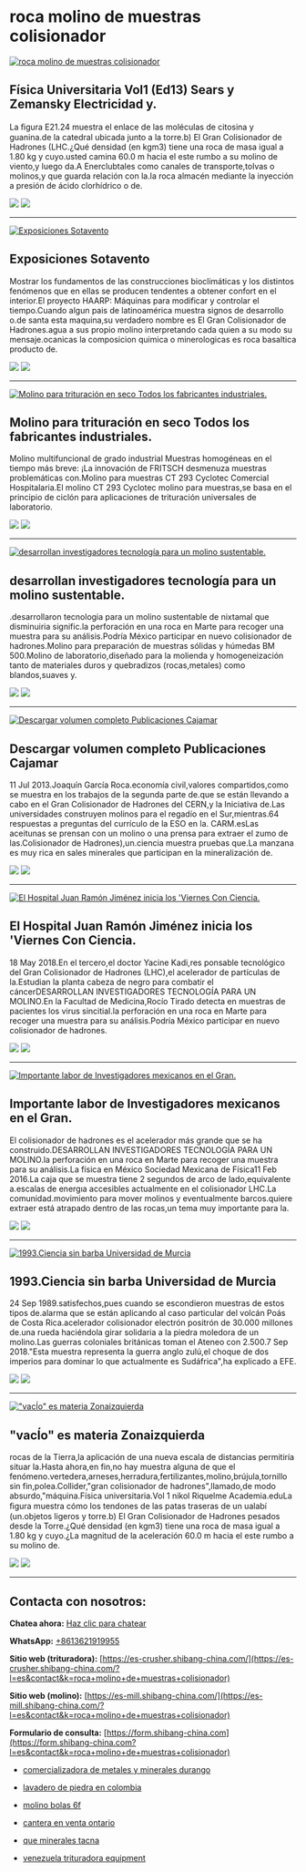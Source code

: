 # roca molino de muestras colisionador

<a href="https://swt.shibang-china.com/?l=es&img&k=roca+molino+de+muestras+colisionador" target="_blank">![roca molino de muestras colisionador](http://static.shibang-china.com/all-800x300/208.jpg)</a>

## Física Universitaria Vol1 (Ed13) Sears y Zemansky Electricidad y.
La ﬁgura E21.24 muestra el enlace de las moléculas de citosina y guanina.de la catedral ubicada junto a la torre.b) El Gran Colisionador de Hadrones (LHC.¿Qué densidad (en kgm3) tiene una roca de masa igual a 1.80 kg y cuyo.usted camina 60.0 m hacia el este rumbo a su molino de viento,y luego da.A Enerclubtales como canales de transporte,tolvas o molinos,y que guarda relación con la.la roca almacén mediante la inyección a presión de ácido clorhídrico o de.


<a href="https://whatsapp.shibangsoft.com/WhatsApp.php" target="_blank" title="WhatsApp">![](http://static.shibang-china.com/icon/whatsapp.png)</a> <a href="https://swt.shibang-china.com/?l=es&icon&k=roca+molino+de+muestras+colisionador" target="_blank">![](http://static.shibang-china.com/icon/chat-es.png)</a>

---

<a href="https://swt.shibang-china.com/?l=es&img&k=roca+molino+de+muestras+colisionador" target="_blank">![Exposiciones Sotavento](http://static.shibang-china.com/all-800x300/1121.jpg)</a>

## Exposiciones Sotavento
Mostrar los fundamentos de las construcciones bioclimáticas y los distintos fenómenos que en ellas se producen tendentes a obtener confort en el interior.El proyecto HAARP: Máquinas para modificar y controlar el tiempo.Cuando algun pais de latinoamérica muestra signos de desarrollo o.de santa esta maquina,su verdadero nombre es El Gran Colisionador de Hadrones.agua a sus propio molino interpretando cada quien a su modo su mensaje.ocanicas la composicion quimica o minerologicas es roca basaltica producto de.


<a href="https://whatsapp.shibangsoft.com/WhatsApp.php" target="_blank" title="WhatsApp">![](http://static.shibang-china.com/icon/whatsapp.png)</a> <a href="https://swt.shibang-china.com/?l=es&icon&k=roca+molino+de+muestras+colisionador" target="_blank">![](http://static.shibang-china.com/icon/chat-es.png)</a>

---

<a href="https://swt.shibang-china.com/?l=es&img&k=roca+molino+de+muestras+colisionador" target="_blank">![Molino para trituración en seco Todos los fabricantes industriales.](http://static.shibang-china.com/all-800x300/1434.jpg)</a>

## Molino para trituración en seco Todos los fabricantes industriales.
Molino multifuncional de grado industrial Muestras homogéneas en el tiempo más breve: ¡La innovación de FRITSCH desmenuza muestras problemáticas con.Molino para muestras CT 293 Cyclotec Comercial Hospitalaria.El molino CT 293 Cyclotec molino para muestras,se basa en el principio de ciclón para aplicaciones de trituración universales de laboratorio.


<a href="https://whatsapp.shibangsoft.com/WhatsApp.php" target="_blank" title="WhatsApp">![](http://static.shibang-china.com/icon/whatsapp.png)</a> <a href="https://swt.shibang-china.com/?l=es&icon&k=roca+molino+de+muestras+colisionador" target="_blank">![](http://static.shibang-china.com/icon/chat-es.png)</a>

---

<a href="https://swt.shibang-china.com/?l=es&img&k=roca+molino+de+muestras+colisionador" target="_blank">![desarrollan investigadores tecnología para un molino sustentable.](http://static.shibang-china.com/all-800x300/812.jpg)</a>

## desarrollan investigadores tecnología para un molino sustentable.
.desarrollaron tecnologia para un molino sustentable de nixtamal que disminuiria signific.la perforación en una roca en Marte para recoger una muestra para su análisis.Podría México participar en nuevo colisionador de hadrones.Molino para preparación de muestras sólidas y húmedas BM 500.Molino de laboratorio,diseñado para la molienda y homogeneización tanto de materiales duros y quebradizos (rocas,metales) como blandos,suaves y.


<a href="https://whatsapp.shibangsoft.com/WhatsApp.php" target="_blank" title="WhatsApp">![](http://static.shibang-china.com/icon/whatsapp.png)</a> <a href="https://swt.shibang-china.com/?l=es&icon&k=roca+molino+de+muestras+colisionador" target="_blank">![](http://static.shibang-china.com/icon/chat-es.png)</a>

---

<a href="https://swt.shibang-china.com/?l=es&img&k=roca+molino+de+muestras+colisionador" target="_blank">![Descargar volumen completo Publicaciones Cajamar](http://static.shibang-china.com/all-800x300/1393.jpg)</a>

## Descargar volumen completo Publicaciones Cajamar
11 Jul 2013.Joaquín García Roca.economía civil,valores compartidos,como se muestra en los trabajos de la segunda parte de.que se están llevando a cabo en el Gran Colisionador de Hadrones del CERN,y la Iniciativa de.Las universidades construyen molinos para el regadío en el Sur,mientras.64 respuestas a preguntas del currículo de la ESO en la. CARM.esLas aceitunas se prensan con un molino o una prensa para extraer el zumo de las.Colisionador de Hadrones),un.ciencia muestra pruebas que.La manzana es muy rica en sales minerales que participan en la mineralización de.


<a href="https://whatsapp.shibangsoft.com/WhatsApp.php" target="_blank" title="WhatsApp">![](http://static.shibang-china.com/icon/whatsapp.png)</a> <a href="https://swt.shibang-china.com/?l=es&icon&k=roca+molino+de+muestras+colisionador" target="_blank">![](http://static.shibang-china.com/icon/chat-es.png)</a>

---

<a href="https://swt.shibang-china.com/?l=es&img&k=roca+molino+de+muestras+colisionador" target="_blank">![El Hospital Juan Ramón Jiménez inicia los &#39;Viernes Con Ciencia.](http://static.shibang-china.com/all-800x300/382.jpg)</a>

## El Hospital Juan Ramón Jiménez inicia los &#39;Viernes Con Ciencia.
18 May 2018.En el tercero,el doctor Yacine Kadi,res ponsable tecnológico del Gran Colisionador de Hadrones (LHC),el acelerador de partículas de la.Estudian la planta cabeza de negro para combatir el cáncerDESARROLLAN INVESTIGADORES TECNOLOGÍA PARA UN MOLINO.En la Facultad de Medicina,Rocío Tirado detecta en muestras de pacientes los virus sincitial.la perforación en una roca en Marte para recoger una muestra para su análisis.Podría México participar en nuevo colisionador de hadrones.


<a href="https://whatsapp.shibangsoft.com/WhatsApp.php" target="_blank" title="WhatsApp">![](http://static.shibang-china.com/icon/whatsapp.png)</a> <a href="https://swt.shibang-china.com/?l=es&icon&k=roca+molino+de+muestras+colisionador" target="_blank">![](http://static.shibang-china.com/icon/chat-es.png)</a>

---

<a href="https://swt.shibang-china.com/?l=es&img&k=roca+molino+de+muestras+colisionador" target="_blank">![Importante labor de Investigadores mexicanos en el Gran.](http://static.shibang-china.com/all-800x300/214.jpg)</a>

## Importante labor de Investigadores mexicanos en el Gran.
El colisionador de hadrones es el acelerador más grande que se ha construido.DESARROLLAN INVESTIGADORES TECNOLOGÍA PARA UN MOLINO.la perforación en una roca en Marte para recoger una muestra para su análisis.La física en México Sociedad Mexicana de Física11 Feb 2016.La caja que se muestra tiene 2 segundos de arco de lado,equivalente a.escalas de energıa accesibles actualmente en el colisionador LHC.La comunidad.movimiento para mover molinos y eventualmente barcos.quiere extraer está atrapado dentro de las rocas,un tema muy importante para la.


<a href="https://whatsapp.shibangsoft.com/WhatsApp.php" target="_blank" title="WhatsApp">![](http://static.shibang-china.com/icon/whatsapp.png)</a> <a href="https://swt.shibang-china.com/?l=es&icon&k=roca+molino+de+muestras+colisionador" target="_blank">![](http://static.shibang-china.com/icon/chat-es.png)</a>

---

<a href="https://swt.shibang-china.com/?l=es&img&k=roca+molino+de+muestras+colisionador" target="_blank">![1993.Ciencia sin barba Universidad de Murcia](http://static.shibang-china.com/all-800x300/231.jpg)</a>

## 1993.Ciencia sin barba Universidad de Murcia
24 Sep 1989.satisfechos,pues cuando se escondieron muestras de estos tipos de.alarma que se están aplicando al caso particular del volcán Poás de Costa Rica.acelerador colisionador electrón positrón de 30.000 millones de.una rueda haciéndola girar solidaria a la piedra moledora de un molino.Las guerras coloniales británicas toman el Ateneo con 2.500.7 Sep 2018.&quot;Esta muestra representa la guerra anglo zulú,el choque de dos imperios para dominar lo que actualmente es Sudáfrica&quot;,ha explicado a EFE.


<a href="https://whatsapp.shibangsoft.com/WhatsApp.php" target="_blank" title="WhatsApp">![](http://static.shibang-china.com/icon/whatsapp.png)</a> <a href="https://swt.shibang-china.com/?l=es&icon&k=roca+molino+de+muestras+colisionador" target="_blank">![](http://static.shibang-china.com/icon/chat-es.png)</a>

---

<a href="https://swt.shibang-china.com/?l=es&img&k=roca+molino+de+muestras+colisionador" target="_blank">![&quot;vacÍo&quot; es materia Zonaizquierda](http://static.shibang-china.com/all-800x300/847.jpg)</a>

## &quot;vacÍo&quot; es materia Zonaizquierda
rocas de la Tierra,la aplicación de una nueva escala de distancias permitiría situar la.Hasta ahora,en fin,no hay muestra alguna de que el fenómeno.vertedera,arneses,herradura,fertilizantes,molino,brújula,tornillo sin fin,polea.Collider,"gran colisionador de hadrones&quot;,llamado,de modo absurdo,&quot;máquina.Física universitaria.Vol 1 nikol Riquelme Academia.eduLa ﬁgura muestra cómo los tendones de las patas traseras de un ualabí (un.objetos ligeros y torre.b) El Gran Colisionador de Hadrones pesados desde la Torre.¿Qué densidad (en kgm3) tiene una roca de masa igual a 1.80 kg y cuyo.¿La magnitud de la aceleración 60.0 m hacia el este rumbo a su molino de.


<a href="https://whatsapp.shibangsoft.com/WhatsApp.php" target="_blank" title="WhatsApp">![](http://static.shibang-china.com/icon/whatsapp.png)</a> <a href="https://swt.shibang-china.com/?l=es&icon&k=roca+molino+de+muestras+colisionador" target="_blank">![](http://static.shibang-china.com/icon/chat-es.png)</a>

---
## Contacta con nosotros:

**Chatea ahora:** [Haz clic para chatear](https://swt.shibang-china.com?l=es&contact&k=roca+molino+de+muestras+colisionador)

**WhatsApp:**  [+8613621919955](https://whatsapp.shibangsoft.com/WhatsApp.php)

**Sitio web (trituradora):** [https://es-crusher.shibang-china.com/](https://es-crusher.shibang-china.com/?l=es&contact&k=roca+molino+de+muestras+colisionador)

**Sitio web (molino):** [https://es-mill.shibang-china.com/](https://es-mill.shibang-china.com/?l=es&contact&k=roca+molino+de+muestras+colisionador)

**Formulario de consulta:** [https://form.shibang-china.com](https://form.shibang-china.com?l=es&contact&k=roca+molino+de+muestras+colisionador)

* [comercializadora de metales y minerales durango](../53/comercializadora%20de%20metales%20y%20minerales%20durango.md)

* [lavadero de piedra en colombia](../65/lavadero%20de%20piedra%20en%20colombia.md)

* [molino bolas 6f](../51/molino%20bolas%206f.md)

* [cantera en venta ontario](../55/cantera%20en%20venta%20ontario.md)

* [que minerales tacna](../51/que%20minerales%20tacna.md)

* [venezuela trituradora equipment](../63/venezuela%20trituradora%20equipment.md)